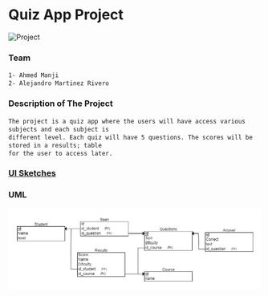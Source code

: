 # Quiz App Project
![Project](https://github.com/TheDataNomad/QuizApp/workflows/Project/badge.svg)
### Team
    1- Ahmed Manji 
    2- Alejandro Martinez Rivero 


### Description of The Project
    The project is a quiz app where the users will have access various subjects and each subject is 
    different level. Each quiz will have 5 questions. The scores will be stored in a results; table 
    for the user to access later.
    
### [UI Sketches](https://xd.adobe.com/view/d94efb68-d351-46ca-98bc-ee983b5b5b4f-8c1d/)
    
    
### UML 
![UML](./UML.jpg)
